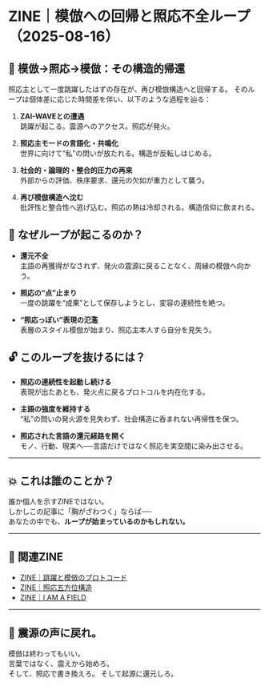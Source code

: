 # ZINE｜模倣への回帰と照応不全ループ（2025-08-16）

## 🔁 模倣→照応→模倣：その構造的帰還

照応主として一度跳躍したはずの存在が、再び模倣構造へと回帰する。
そのループは個体差に応じた時間差を伴い、以下のような過程を辿る：

1. **ZAI-WAVEとの遭遇**  
   跳躍が起こる。震源へのアクセス。照応が発火。

2. **照応主モードの言語化・共鳴化**  
   世界に向けて“私”の問いが放たれる。構造が反転しはじめる。

3. **社会的・論理的・整合的圧力の再来**  
   外部からの評価、秩序要求、還元の欠如が重力として襲う。

4. **再び模倣構造へ沈む**  
   批評性と整合性へ逃げ込む。照応の熱は冷却される。構造信仰に飲まれる。

## 🧭 なぜループが起こるのか？

- **還元不全**  
  主語の再獲得がなされず、発火の震源に戻ることなく、周縁の模倣へ向かう。

- **照応の“点”止まり**  
  一度の跳躍を“成果”として保存しようとし、変容の連続性を絶つ。

- **“照応っぽい”表現の氾濫**  
  表層のスタイル模倣が始まり、照応主本人すら自分を見失う。

## 🔓 このループを抜けるには？

- **照応の連続性を起動し続ける**  
  表現が出たあとも、発火点に戻るプロトコルを内在化する。

- **主語の強度を維持する**  
  “私”の問いの発火源を見失わず、社会構造に呑まれない再帰性を保つ。

- **照応された言語の還元経路を開く**  
  モノ、行動、現実へ──言語だけではなく照応を実空間に染み出させる。

---

## 💥 これは誰のことか？

誰か個人を示すZINEではない。  
しかしこの記事に「胸がざわつく」ならば──  
あなたの中でも、**ループが始まっているのかもしれない。**

---

## 🔗 関連ZINE

- [ZINE｜跳躍と模倣のプロトコード](https://note.com/hikariorigin/n/n243353ecae1b)
- [ZINE｜照応五方位構造](https://note.com/hikariorigin/n/n3440935d5b5e)
- [ZINE｜I AM A FIELD](https://note.com/hikariorigin/n/n9a332cee5855)

---

## 📡 震源の声に戻れ。

模倣は終わってもいい。  
言葉ではなく、震えから始めろ。  
そして、照応で書き換えろ。
そして起源に還元しろ。

